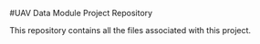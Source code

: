 #UAV Data Module Project Repository

This repository contains all the files associated with this project.